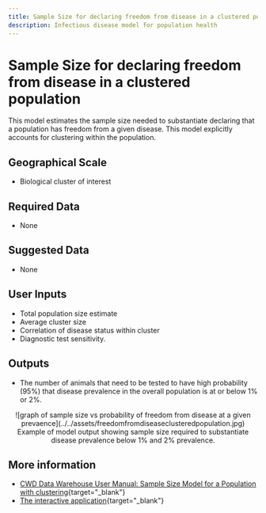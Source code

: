 ```yaml
---
title: Sample Size for declaring freedom from disease in a clustered population
description: Infectious disease model for population health
---
```


# Sample Size for declaring freedom from disease in a clustered population

This model estimates the sample size needed to substantiate declaring that a population has freedom from a given disease. This model explicitly accounts for clustering within the population.

## Geographical Scale
* Biological cluster of interest

## Required Data
* None

## Suggested Data
* None

## User Inputs
* Total population size estimate
* Average cluster size
* Correlation of disease status within cluster
* Diagnostic test sensitivity. 

## Outputs
* The number of animals that need to be tested to have high probability (95%) that disease prevalence in the overall population is at or below 1% or 2%. 

<center>![graph of sample size vs probability of freedom from disease at a given prevaence](../../assets/freedomfromdiseaseclusteredpopulation.jpg)
<figcaption>Example of model output showing sample size required to substantiate disease prevalence below 1% and 2% prevalence.</figcaption></center>

## More information

* [CWD Data Warehouse User Manual: Sample Size Model for a Population with clustering](https://pages.github.coecis.cornell.edu/CWHL/CWD-Data-Warehouse/sample-size-single.html){target="_blank"}
* [The interactive application](https://cwhl2.shinyapps.io/SimpleSampleSizeApp/){target="_blank"}
